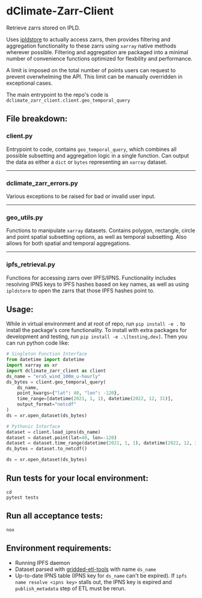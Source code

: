 # dClimate-Zarr-Client
Retrieve zarrs stored on IPLD.

Uses [ipldstore](https://github.com/dClimate/ipldstore) to actually access zarrs, then provides
filtering and aggregation functionality to these zarrs using `xarray` native methods wherever possible.
Filtering and aggregation are packaged into a minimal number of convenience functions optimized for flexbility
and performance.

A limit is imposed on the total number of points users can request to prevent overwhelming the API. This limit
can be manually overridden in exceptional cases.

The main entrypoint to the repo's code is `dclimate_zarr_client.client.geo_temporal_query`


## File breakdown:

### client.py

Entrypoint to code, contains `geo_temporal_query`, which combines all possible subsetting
and aggregation logic in a single function. Can output the data as either a `dict`
or `bytes` representing an `xarray` dataset.

---

### dclimate_zarr_errors.py

Various exceptions to be raised for bad or invalid user input.

---

### geo_utils.py

Functions to manipulate `xarray` datasets. Contains polygon, rectangle, circle and point spatial
subsetting options, as well as temporal subsetting. Also allows for both spatial and temporal
aggregations.

---

### ipfs_retrieval.py

Functions for accessing zarrs over IPFS/IPNS. Functionality includes resolving IPNS keys to IPFS hashes
based on key names, as well as using `ipldstore` to open the zarrs that those IPFS hashes point to.


##  Usage:

While in virtual environment and at root of repo, run `pip install -e .` to install the package's core functionality.
To install with extra packages for development and testing, run `pip install -e .\[testing,dev]`. Then you can run python
code like:

```python
# Singleton Function Interface
from datetime import datetime
import xarray as xr
import dclimate_zarr_client as client
ds_name = "era5_wind_100m_u-hourly"
ds_bytes = client.geo_temporal_query(
    ds_name,
    point_kwargs={"lat": 40, "lon": -120},
    time_range=[datetime(2021, 1, 1), datetime(2022, 12, 31)],
    output_format="netcdf"
)
ds = xr.open_dataset(ds_bytes)

# Pythonic Interface
dataset = client.load_ipns(ds_name)
dataset = dataset.point(lat=40, lon=-120)
dataset = dataset.time_range(datetime(2021, 1, 1), datetime(2022, 12, 31))
ds_bytes = dataset.to_netcdf()

ds = xr.open_dataset(ds_bytes)
```
## Run tests for your local environment:
```shell
cd
pytest tests
```

## Run all acceptance tests:
```shell
nox
```

## Environment requirements:

- Running IPFS daemon
- Dataset parsed with [gridded-etl-tools](https://github.com/Arbol-Project/gridded-etl-tools/) with name `ds_name`
- Up-to-date IPNS table (IPNS key for `ds_name` can't be expired).
  If `ipfs name resolve <ipns key>` stalls out, the IPNS key is expired and `publish_metadata` step of ETL must be rerun.
